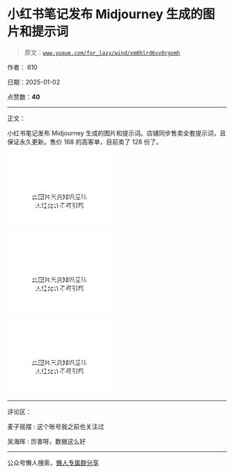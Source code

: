 # 小红书笔记发布 Midjourney 生成的图片和提示词

> 原文：[`www.yuque.com/for_lazy/wind/xm0hlrd6vv8rgomh`](https://www.yuque.com/for_lazy/wind/xm0hlrd6vv8rgomh)

作者： 610

日期：2025-01-02

点赞数：**40**

* * *

正文：

小红书笔记发布 Midjourney 生成的图片和提示词。店铺同步售卖全套提示词，且保证永久更新。售价 168 的高客单，目前卖了 128 份了。

![](img/b80ea560c4c30b99d1c3d501282273e5.png "None")

![](img/aabb15d73205d1cdbcc883274cec1c94.png "None")

![](img/de1e62bf524a0affe1111780bf9a46de.png "None")

* * *

评论区：

麦子摇摆 : 这个账号我之前也关注过

吴海晖 : 厉害呀，数据这么好

* * *

公众号懒人搜索，[懒人专属群分享](https://lazybook.fun/#/blog/group)